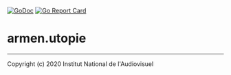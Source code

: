 [![GoDoc](https://godoc.org/github.com/arnumina/armen.utopie?status.svg)](https://godoc.org/github.com/arnumina/armen.utopie)
[![Go Report Card](https://goreportcard.com/badge/github.com/arnumina/armen.utopie)](https://goreportcard.com/report/github.com/arnumina/armen.utopie)

# armen.utopie

---
Copyright (c) 2020 Institut National de l'Audiovisuel
